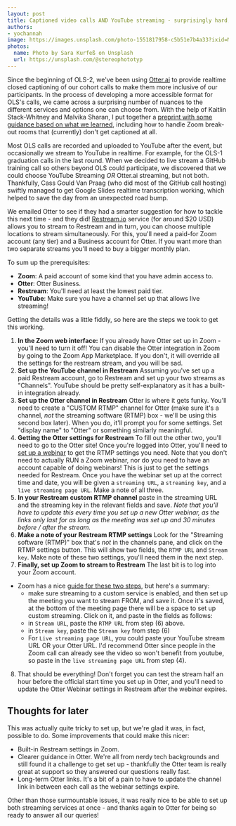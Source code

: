 ```yaml
---
layout: post
title: Captioned video calls AND YouTube streaming - surprisingly hard, but achievable
authors:
- yochannah
image: https://images.unsplash.com/photo-1551817958-c5b51e7b4a33?ixid=MXwxMjA3fDB8MHxwaG90by1wYWdlfHx8fGVufDB8fHw%3D&ixlib=rb-1.2.1&auto=format&fit=crop&w=1650&q=80
photos:
  name: Photo by Sara Kurfeß on Unsplash
  url: https://unsplash.com/@stereophototyp
---
```


Since the beginning of OLS-2, we've been using [Otter.ai](https://otter.ai/) to provide realtime closed captioning of our cohort calls to make them more inclusive of our participants. In the process of developing a more accessible format for OLS's calls, we came across a surprising number of nuances to the different services and options one can choose from. With the help of Kaitlin Stack-Whitney and Malvika Sharan, I put together a [preprint with some guidance based on what we learned](http://10.31219/osf.io/k3bfn), including how to handle Zoom break-out rooms that (currently) don't get captioned at all.

Most OLS calls are recorded and uploaded to YouTube after the event, but occasionally we stream to YouTube in realtime. For example, for the OLS-1 graduation calls in the last round. When we decided to live stream a GitHub training call so others beyond OLS could participate, we discovered that we could choose YouTube Streaming _OR_ Otter.ai streaming, but not both. Thankfully, Cass Gould Van Praag (who did most of the GitHub call hosting) swiftly managed to get Google Slides realtime transcription working, which helped to save the day from an unexpected road bump.

We emailed Otter to see if they had a smarter suggestion for how to tackle this next time - and they did! [Restream.io](https://restream.io/) service (for around $20 USD) allows you to stream to Restream and in turn, you can choose multiple locations to stream simultaneously. For this, you'll need a paid-for Zoom account (any tier) and a Business account for Otter. If you want more than two separate streams you'll need to buy a bigger monthly plan.

To sum up the prerequisites:
- **Zoom**: A paid account of some kind that you have admin access to.
- **Otter**: Otter Business.
- **Restream**: You'll need at least the lowest paid tier.
- **YouTube**: Make sure you have a channel set up that allows live streaming!

Getting the details was a little fiddly, so here are the steps we took to get this working.

1. **In the Zoom web interface:** If you already have Otter set up in Zoom - you'll need to turn it off! You can disable the Otter integration in Zoom by going to the Zoom App Marketplace. If you don't, it will override all the settings for the restream stream, and you will be sad.
2. **Set up the YouTube channel in Restream** Assuming you've set up a paid Restream account, go to Restream and set up your two streams as "Channels". YouTube should be pretty self-explanatory as it has a built-in integration already.
3. **Set up the Otter channel in Restream** Otter is where it gets funky. You'll need to create a "CUSTOM RTMP" channel for Otter (make sure it's a channel, _not_ the streaming software (RTMP) box - we'll be using this second box later). When you do, it'll prompt you for some settings. Set "display name" to "Otter" or something similarly meaningful.
4. **Getting the Otter settings for Restream** To fill out the other two, you'll need to go to the Otter site! Once you're logged into Otter, you'll need to [set up a webinar](https://blog.otter.ai/zoom-webinars/) to get the RTMP settings you need. Note that you don't need to actually RUN a Zoom webinar, nor do you need to have an account capable of doing webinars! This is just to get the settings needed for Restream. Once you have the webinar set up at the correct time and date, you will be given a `streaming URL`, a `streaming key`, and a `live streaming page URL`. Make a note of all three.
5. **In your Restream custom RTMP channel** paste in the streaming URL and the streaming key in the relevant fields and save. _Note that you'll have to update this every time you set up a new Otter webinar, as the links only last for as long as the meeting was set up and 30 minutes before / after the stream._
6. **Make a note of your Restream RTMP settings** Look for the "Streaming software (RTMP)" box that's _not_ in the channels pane, and click on the RTMP settings button. This will show two fields, the `RTMP URL` and `Stream key`. Make note of these two settings, you'll need them in the next step.
7. **Finally, set up Zoom to stream to Restream** The last bit is to log into your Zoom account. 
  - Zoom has a nice [guide for these two steps](https://support.zoom.us/hc/en-us/articles/115001777826-Live-Streaming-Meetings-or-Webinars-Using-a-Custom-Service), but here's a summary: 
    - make sure streaming to a custom service is enabled, and then set up the meeting you want to stream FROM, and save it. Once it's saved, at the bottom of the meeting page there will be a space to set up custom streaming.  Click on it, and paste in the fields as follows:
    - in `Stream URL`, paste the `RTMP URL` from step (6) above.
    - in `Stream key`, paste the `Stream key` from step (6)
    - For `Live streaming page URL`, you could paste your YouTube stream URL OR your Otter URL. I'd recommend Otter since people in the Zoom call can already see the video so won't benefit from youtube, so paste in the `live streaming page URL` from step (4).
8. That should be everything! Don't forget you can test the stream half an hour before the official start time you set up in Otter, and you'll need to update the Otter Webinar settings in Restream after the webinar expires.

## Thoughts for later

This was actually quite tricky to set up, but we're glad it was, in fact, possible to do. Some improvements that could make this nicer:

- Built-in Restream settings in Zoom.
- Clearer guidance in Otter. We're all from nerdy tech backgrounds and still found it a challenge to get set up - thankfully the Otter team is really great at support so they answered our questions really fast.
- Long-term Otter links. It's a bit of a pain to have to update the channel link in between each call as the webinar settings expire.

Other than those surmountable issues, it was really nice to be able to set up both streaming services at once - and thanks again to Otter for being so ready to answer all our queries!
